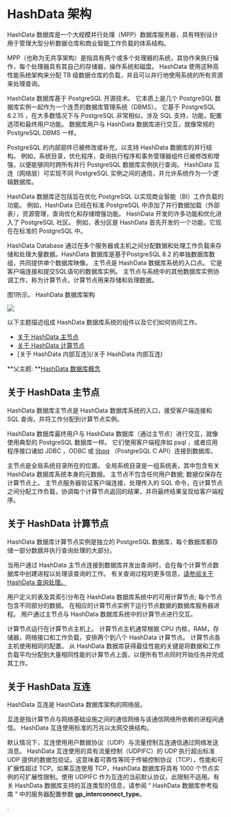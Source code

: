 # HashData 架构

HashData 数据库是一个大规模并行处理（MPP）数据库服务器，具有特别设计用于管理大型分析数据仓库和商业智能工作负载的体系结构。

MPP（也称为无共享架构）是指具有两个或多个处理器的系统，其协作来执行操作，每个处理器具有其自己的存储器，操作系统和磁盘。 HashData 使用这种高性能系统架构来分配 TB 级数据仓库的负载，并且可以并行地使用系统的所有资源来处理查询。

HashData 数据库基于 PostgreSQL 开源技术。 它本质上是几个 PostgreSQL 数据库实例一起作为一个连贯的数据库管理系统（DBMS）。 它基于 PostgreSQL 8.2.15 ，在大多数情况下与 PostgreSQL 非常相似，涉及 SQL 支持，功能，配置选项和最终用户功能。 数据库用户与 HashData 数据库进行交互，就像常规的 PostgreSQL DBMS 一样。

PostgreSQL 的内部部件已被修改或补充，以支持 HashData 数据库的并行结构。 例如，系统目录，优化程序，查询执行程序和事务管理器组件已被修改和增强，以便能够同时跨所有并行 PostgreSQL 数据库实例执行查询。 HashData 互连（网络层）可实现不同 PostgreSQL 实例之间的通信，并允许系统作为一个逻辑数据库。

HashData 数据库还包括旨在优化 PostgreSQL 以实现商业智能（BI）工作负载的功能。 例如，HashData 已经在标准 PostgreSQL 中添加了并行数据加载（外部表），资源管理，查询优化和存储增强功能。 HashData 开发的许多功能和优化进入了 PostgreSQL 社区。 例如，表分区是 HashData 首先开发的一个功能，它现在在标准的 PostgreSQL 中。

HashData Database 通过在多个服务器或主机之间分配数据和处理工作负载来存储和处理大量数据。HashData 数据库是基于PostgreSQL 8.2 的单独数据库数组，共同提供单个数据库映像。 主节点是 HashData 数据库系统的入口点。 它是客户端连接和提交SQL语句的数据库实例。 主节点与系统中的其他数据库实例协调工作，称为计算节点，计算节点用来存储和处理数据。

图1所示。 HashData 数据库架构

![](http://greenplum.org/docs/admin_guide/graphics/highlevel_arch.jpg)

以下主题描述组成 HashData 数据库系统的组件以及它们如何协同工作。

* [关于 HashData 主节点](#关于-hashdata-主节点)
* [关于 HashData 计算节点](#关于-hashdata-计算节点)
* [关于 HashData 内部互连](/关于 HashData 内部互连)

**父主题: **[HashData 数据库概念](/hashdata-shu-ju-ku-gai-nian.md)

## 关于 HashData 主节点

HashData 数据库主节点是 HashData 数据库系统的入口，接受客户端连接和 SQL 查询，并将工作分配到计算节点实例。

HashData 数据库最终用户与 HashData 数据库（通过主节点）进行交互，就像使用典型的 PostgreSQL 数据库一样。 它们使用客户端程序如 psql ，或者应用程序接口诸如 JDBC ，ODBC 或 [libpq](https://www.postgresql.org/docs/8.2/static/libpq.html) （PostgreSQL C API）连接到数据库。

主节点是全局系统目录所在的位置。 全局系统目录是一组系统表，其中包含有关 HashData 数据库系统本身的元数据。 主节点不包含任何用户数据; 数据仅保存在计算节点上。 主节点服务器验证客户端连接，处理传入的 SQL 命令，在计算节点之间分配工作负载，协调每个计算节点返回的结果，并将最终结果呈现给客户端程序。

## 关于 HashData 计算节点

HashData 数据库计算节点实例是独立的 PostgreSQL 数据库，每个数据库都存储一部分数据并执行查询处理的大部分。

当用户通过 HashData 主节点连接到数据库并发出查询时，会在每个计算节点数据库中创建进程以处理该查询的工作。 有关查询过程的更多信息，[请参阅关于 HashData 查询处理。](http://gpdb.docs.pivotal.io/43170/admin_guide/query/topics/parallel-proc.html#topic1)

用户定义的表及其索引分布在 HashData 数据库系统中的可用计算节点; 每个节点包含不同部分的数据。 在相应的计算节点实例下运行节点数据的数据库服务器进程。 用户通过主节点与 HashData 数据库系统中的计算节点进行交互。

计算节点运行在计算节点主机上。 计算节点主机通常根据 CPU 内核，RAM，存储器，网络接口和工作负载，安排两个到八个 HashData 计算节点。 计算节点各主机使用相同的配置。 从 HashData 数据库获得最佳性能的关键是将数据和工作负载平均分配到大量相同性能的计算节点上面，以便所有节点同时开始任务并完成其工作。

## 关于 HashData 互连

HashData 互连是 HashData 数据库架构的网络层。

互连是指计算节点与网络基础设施之间的通信网络与该通信网络所依赖的进程间通信。 HashData 互连使用标准的万兆以太网交换结构。

默认情况下，互连使用用户数据协议（UDP）与流量控制互连通信通过网络发送消息。 HashData 互连使用的具有流量控制（UDPIFC）的 UDP 执行超出标准 UDP 提供的数据包验证。这意味着可靠性等同于传输控制协议（TCP），性能和可扩展性超过 TCP。如果互连使用 TCP，HashData 数据库将具有 1000 个节点实例的可扩展性限制。使用 UDPIFC 作为互连的当前默认协议，此限制不适用。有关 HashData 数据库支持的互连类型的信息，请参阅 “ HashData 数据库参考指南 ” 中的服务器配置参数 **gp\_interconnect\_type**。

.

